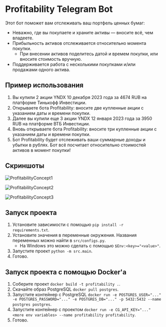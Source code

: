 # Profitability Telegram Bot

Этот бот поможет вам отслеживать ваш портфель ценных бумаг:
- Неважно, где вы покупаете и храните активы — вносите всё, чем владеете.
- Прибыльность активов отслеживается относительно момента покупки.
  - При внесении активов поделитесь датой и времем покупки, или вносите стоимость вручную.
- Поддерживается работа с несколькими покупками и/или продажами одного актива.

## Пример использования

1. Вы купили 2 акции YNDX 10 декабря 2023 года за 4674 RUB на платформе Тинькофф Инвестиции.
2. Открываете бота Profitability: вносите две купленные акции с указанием даты и времени покупки.
3. Далее вы купили еще 3 акции YNDX 12 января 2023 года за 3950 RUB на платформе ВТБ Инвестиции.
4. Вновь открываете бота Profitability: вносите три купленные акции с указанием даты и времени покупки.
5. Бот Profitability будет отслеживать ваши суммарные доходы и убытки в рублях. Бот всё посчитает относительно стоимостей активов в момент покупки!

## Скриншоты

![ProfitabilityConcept1](https://github.com/telegram-profitability/profitability/assets/72651791/dd094257-dbbb-4f87-9bda-31be31922e8c)

![ProfitabilityConcept2](https://github.com/telegram-profitability/profitability/assets/72651791/33221520-ba09-459d-b9fd-0dc5cca3acd9)

![ProfitabilityConcept3](https://github.com/telegram-profitability/profitability/assets/72651791/04470676-e26b-494f-a047-b593b01e9d75)

## Запуск проекта

1. Установите зависимости с помощью `pip install -r requirements.txt`.
2. Установите значения в переменные окружения. Названия переменных можно найти в `src/configs.py`.
   - На Windows это можно сделать с помощью `$Env:<key>="<value>"`. 
3. Запустите проект `python -m src.main`.
4. Готово.

## Запуск проекта с помощью Docker'а

1. Соберите проект `docker build -t profitability .`.
2. Скачайте образ PostgreSQL `docker pull postgres`.
3. Запустите контейнер с PostgreSQL `docker run -e POSTGRES_USER="..." -e POSTGRES_PASSWORD="..." -e POSTGRES_DB="..." -p 5432:5432 --name postgres postgres`.
4. Запустите контейнер с проектом `docker run -e CG_API_KEY="..." <more env variables> --name profitability profitability`.
5. Готово.

